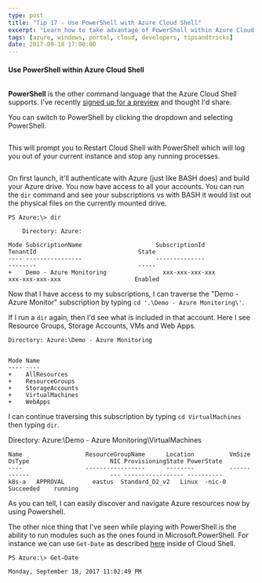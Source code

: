 ```yaml
---
type: post
title: "Tip 17 - Use PowerShell with Azure Cloud Shell"
excerpt: "Learn how to take advantage of PowerShell within Azure Cloud Shell"
tags: [azure, windows, portal, cloud, developers, tipsandtricks]
date: 2017-09-18 17:00:00
---
```


#### Use PowerShell within Azure Cloud Shell


<img :src="$withBase('/files/bashscreenshot.png')">

**PowerShell** is the other command language that the Azure Cloud Shell supports. I've recently [signed up for a preview](https://aka.ms/PSCloudSignup?WT.mc_id=akams-azuredevtips-azureappsdev) and thought I'd share.  

You can switch to PowerShell by clicking the dropdown and selecting PowerShell. 

<img :src="$withBase('/files/switchtops.png')">

This will prompt you to Restart Cloud Shell with PowerShell which will log you out of your current instance and stop any running processes. 

<img :src="$withBase('/files/restartwithps.png')">

On first launch, it'll authenticate with Azure (just like BASH does) and build your Azure drive. You now have access to all your accounts. You can run the `dir` command and see your subscriptions vs with BASH it would list out the physical files on the currently mounted drive. 

	PS Azure:\> dir

	    Directory: Azure:

	Mode SubscriptionName                     SubscriptionId                       TenantId                             State
	---- ----------------                     --------------                       --------                             -----
	+    Demo - Azure Monitoring				xxx-xxx-xxx-xxx						xxx-xxx-xxx-xxx 					Enabled


Now that I have access to my subscriptions, I can traverse the "Demo - Azure Monitor" subscription by typing `cd '.\Demo - Azure Monitoring\'`.

If I run a `dir` again, then I'd see what is included in that account. Here I see Resource Groups, Storage Accounts, VMs and Web Apps. 

	Directory: Azure:\Demo - Azure Monitoring
	
	
	Mode Name
	---- ----
	+    AllResources
	+    ResourceGroups
	+    StorageAccounts
	+    VirtualMachines
	+    WebApps

I can continue traversing this subscription by typing `cd VirtualMachines` then typing `dir`.

Directory: Azure:\Demo - Azure Monitoring\VirtualMachines


	Name                  ResourceGroupName      Location          VmSize  OsType                       NIC ProvisioningState PowerState
	----                  -----------------      --------          ------  ------                       --- ----------------- ----------
	k8s-a   APPROVAL        eastus  Standard_D2_v2   Linux  -nic-0         Succeeded    running

As you can tell, I can easily discover and navigate Azure resources now by using Powershell. 

The other nice thing that I've seen while playing with PowerShell is the ability to run modules such as the ones found in Microsoft.PowerShell. For instance we can use `Get-Date` as described [here](https://docs.microsoft.com/powershell/module/microsoft.powershell.utility/get-date?view=powershell-5.1?WT.mc_id=docs-azuredevtips-azureappsdev) inside of Cloud Shell. 

	PS Azure:\> Get-Date
	
	Monday, September 18, 2017 11:02:49 PM

